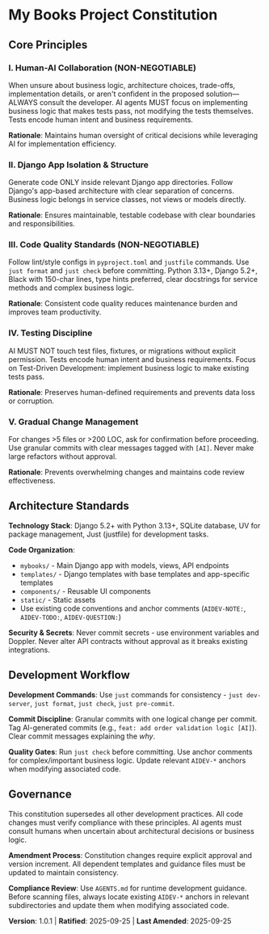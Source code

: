 <!--
Sync Impact Report:
- Version change: 1.0.0 → 1.0.1
- Modified project name: PetStore → My Books
- Updated project references throughout constitution
- Templates requiring updates: ✅ No template changes needed
- No deferred placeholders
-->

# My Books Project Constitution

## Core Principles

### I. Human-AI Collaboration (NON-NEGOTIABLE)
When unsure about business logic, architecture choices, trade-offs, implementation details, or aren't confident in the proposed solution—ALWAYS consult the developer. AI agents MUST focus on implementing business logic that makes tests pass, not modifying the tests themselves. Tests encode human intent and business requirements.

**Rationale**: Maintains human oversight of critical decisions while leveraging AI for implementation efficiency.

### II. Django App Isolation & Structure
Generate code ONLY inside relevant Django app directories. Follow Django's app-based architecture with clear separation of concerns. Business logic belongs in service classes, not views or models directly.

**Rationale**: Ensures maintainable, testable codebase with clear boundaries and responsibilities.

### III. Code Quality Standards (NON-NEGOTIABLE)
Follow lint/style configs in `pyproject.toml` and `justfile` commands. Use `just format` and `just check` before committing. Python 3.13+, Django 5.2+, Black with 150-char lines, type hints preferred, clear docstrings for service methods and complex business logic.

**Rationale**: Consistent code quality reduces maintenance burden and improves team productivity.

### IV. Testing Discipline
AI MUST NOT touch test files, fixtures, or migrations without explicit permission. Tests encode human intent and business requirements. Focus on Test-Driven Development: implement business logic to make existing tests pass.

**Rationale**: Preserves human-defined requirements and prevents data loss or corruption.

### V. Gradual Change Management
For changes >5 files or >200 LOC, ask for confirmation before proceeding. Use granular commits with clear messages tagged with `[AI]`. Never make large refactors without approval.

**Rationale**: Prevents overwhelming changes and maintains code review effectiveness.

## Architecture Standards

**Technology Stack**: Django 5.2+ with Python 3.13+, SQLite database, UV for package management, Just (justfile) for development tasks.

**Code Organization**: 
- `mybooks/` - Main Django app with models, views, API endpoints
- `templates/` - Django templates with base templates and app-specific templates  
- `components/` - Reusable UI components
- `static/` - Static assets
- Use existing code conventions and anchor comments (`AIDEV-NOTE:`, `AIDEV-TODO:`, `AIDEV-QUESTION:`)

**Security & Secrets**: Never commit secrets - use environment variables and Doppler. Never alter API contracts without approval as it breaks existing integrations.

## Development Workflow

**Development Commands**: Use `just` commands for consistency - `just dev-server`, `just format`, `just check`, `just pre-commit`.

**Commit Discipline**: Granular commits with one logical change per commit. Tag AI-generated commits (e.g., `feat: add order validation logic [AI]`). Clear commit messages explaining the *why*.

**Quality Gates**: Run `just check` before committing. Use anchor comments for complex/important business logic. Update relevant `AIDEV-*` anchors when modifying associated code.

## Governance

This constitution supersedes all other development practices. All code changes must verify compliance with these principles. AI agents must consult humans when uncertain about architectural decisions or business logic.

**Amendment Process**: Constitution changes require explicit approval and version increment. All dependent templates and guidance files must be updated to maintain consistency.

**Compliance Review**: Use `AGENTS.md` for runtime development guidance. Before scanning files, always locate existing `AIDEV-*` anchors in relevant subdirectories and update them when modifying associated code.

**Version**: 1.0.1 | **Ratified**: 2025-09-25 | **Last Amended**: 2025-09-25